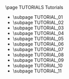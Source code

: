\page TUTORIALS Tutorials

- \subpage TUTORIAL_01
- \subpage TUTORIAL_02
- \subpage TUTORIAL_03
- \subpage TUTORIAL_04
- \subpage TUTORIAL_05
- \subpage TUTORIAL_06
- \subpage TUTORIAL_07
- \subpage TUTORIAL_08
- \subpage TUTORIAL_09
- \subpage TUTORIAL_10
- \subpage TUTORIAL_11
